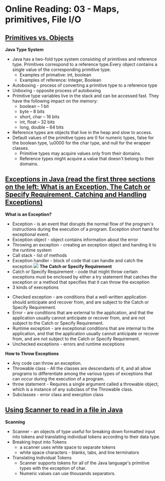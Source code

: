 # Online Reading: 03 - Maps, primitives, File I/O

## [Primitives vs. Objects](https://www.baeldung.com/java-primitives-vs-objects) 

**Java Type System**
* Java has a two-fold type system consisting of primitives and reference type. Primitives correspond to a reference type.Every object contains a single value of the corresponding primitive type. 
  - Examples of primative: int, boolean
  - Examples of reference: Integer, Boolean
* Autoboxing - process of converting a primitive type to a reference type 
* Unboxing - opposite process of autoboxing
* Primitive type variables live in the stack and can be accessed fast. They have the following impact on the memory:
  - boolean – 1 bit
  - byte – 8 bits
  - short, char – 16 bits
  - int, float – 32 bits
  - long, double – 64 bits
* Reference types are objects that live in the heap and slow to access.
* Default values of the primitive types are 0 for numeric types, false for the boolean type, \u0000 for the char type, and null for the wrapper classes. 
  - Primitive types may acquire values only from their domains.
  - Reference types might acquire a value that doesn't belong to their domains.  

## [Exceptions in Java (read the first three sections on the left: What is an Exception, The Catch or Specify Requirement, Catching and Handling Exceptions)](https://docs.oracle.com/javase/tutorial/essential/exceptions/index.html)

**What is an Exception?**
* Exception - is an event that disrupts the normal flow of the program's instructions during the execution of a program. Exception short hand for exceptional event.
* Exception object - object contains information about the error
* Throwing an exception - creating an exception object and handing it to the runtime system
* Call stack - list of methods
* Exception handler - block of code that can handle and catch the exception
![](https://i.imgflip.com/26h3xi.jpg)
**The Catch or Specify Requirement**
* Catch or Specify Requirement - code that might throw certain exceptions must be enclosed by either a try statement that catches the exception or a method that specifies that it can throw the exception
* 3 kinds of execeptions 
 - Checked exception - are conditions that a well-written application should anticipate and recover from, and are subject to the Catch or Specify Requirement.
 - Error - are conditions that are external to the application, and that the application usually cannot anticipate or recover from, and are not subject to the Catch or Specify Requirement.
 - Runtime exception - are exceptional conditions that are internal to the application, and that the application usually cannot anticipate or recover from, and are not subject to the Catch or Specify Requirement.
 - Unchecked exceptions - errors and runtime exceptions 

**How to Throw Exceptions**
* Any code can throw an exception. 
*  Throwable class - All the classes are descendants of it, and all allow programs to differentiate among the various types of exceptions that can occur during the execution of a program.
* throw statement - Requires a single argument called a throwable object, which is a instance of any subclass of the Throwable class. 
* Subclasses - error class and execption class

## [Using Scanner to read in a file in Java](https://docs.oracle.com/javase/tutorial/essential/io/scanning.html)

**Scanning**
*  Scanner - an objects of type useful for breaking down formatted input into tokens and translating individual tokens according to their data type.
* Breaking Input into Tokens
  - a scanner uses white space to separate tokens
  - white space characters - blanks, tabs, and line terminators
* Translating Individual Tokens
  - Scanner supports tokens for all of the Java language's primitive types with the exception of char.
  - Numeric values can use thousands separators.
